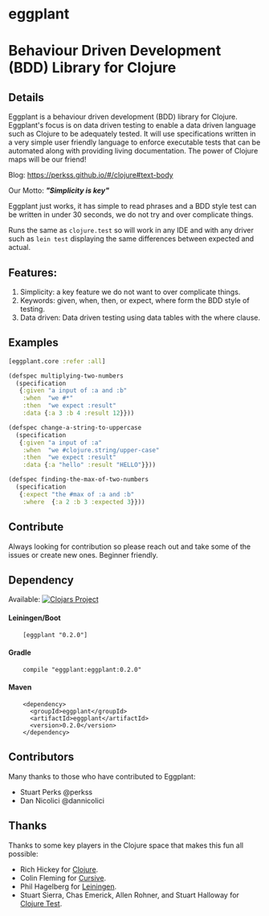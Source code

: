 # eggplant 
# Behaviour Driven Development (BDD) Library for Clojure

## Details

Eggplant is a behaviour driven development (BDD) library for Clojure. Eggplant's focus is on data driven testing to enable a data driven language such as Clojure to be adequately tested. It will use specifications written in a very simple user friendly language to enforce executable tests that can be automated along with providing living documentation. The power of Clojure maps will be our friend!

Blog: https://perkss.github.io/#/clojure#text-body

Our Motto: **_"Simplicity is key"_**

Eggplant just works, it has simple to read phrases and a BDD style test can be written in under 30 seconds, we do not try and over complicate things.

Runs the same as `clojure.test` so will work in any IDE and with any driver such as `lein test` displaying the same differences between expected and actual.

## Features: 
1. Simplicity: a key feature we do not want to over complicate things.
2. Keywords: given, when, then, or expect, where form the BDD style of testing.
3. Data driven: Data driven testing using data tables with the where clause. 
 
## Examples

``` clojure
[eggplant.core :refer :all]

(defspec multiplying-two-numbers
  (specification
   {:given "a input of :a and :b"
    :when  "we #*"
    :then  "we expect :result"
    :data {:a 3 :b 4 :result 12}}))

(defspec change-a-string-to-uppercase
  (specification
   {:given "a input of :a"
    :when  "we #clojure.string/upper-case"
    :then  "we expect :result"
    :data {:a "hello" :result "HELLO"}}))

(defspec finding-the-max-of-two-numbers
  (specification
   {:expect "the #max of :a and :b"
    :where  {:a 2 :b 3 :expected 3}}))

```
## Contribute

Always looking for contribution so please reach out and take some of the issues or create new ones. Beginner friendly.
 
## Dependency

Available: [![Clojars Project](https://img.shields.io/clojars/v/eggplant.svg)](https://clojars.org/eggplant)

#### Leiningen/Boot
``` 
    [eggplant "0.2.0"]
```
#### Gradle  
```
    compile "eggplant:eggplant:0.2.0"
```
#### Maven  
```
    <dependency>
      <groupId>eggplant</groupId>
      <artifactId>eggplant</artifactId>
      <version>0.2.0</version>
    </dependency>
```
## Contributors

Many thanks to those who have contributed to Eggplant:

- Stuart Perks @perkss
- Dan Nicolici @dannicolici
 
## Thanks

Thanks to some key players in the Clojure space that makes this fun all possible: 
 
- Rich Hickey for [Clojure](http://clojure.org).
- Colin Fleming for [Cursive](https://cursiveclojure.com).
- Phil Hagelberg for [Leiningen](http://leiningen.org).
- Stuart Sierra, Chas Emerick, Allen Rohner, and Stuart Halloway for [Clojure Test](https://clojure.github.io/clojure/clojure.test-api.html).

